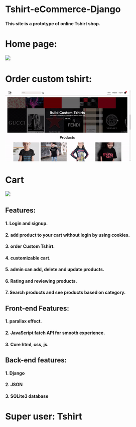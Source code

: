 # Tshirt-eCommerce-Django
#### This site is a prototype of online Tshirt shop. 
# Home page:
<img src="GIF/home.gif" width="400"/> <br/>
# Order custom tshirt:
<img src="GIF/custom-tshirt.gif" width="400"/> <br/>
# Cart
<img src="GIF/add-cart.gif" width="400"/> <br/>
## Features:
#### 1. Login and signup.
#### 2. add product to your cart without login by using cookies.
#### 3. order Custom Tshirt.
#### 4. customizable cart.
#### 5. admin can add, delete and update products.
#### 6. Rating and reviewing products.
#### 7. Search products and see products based on category.

## Front-end Features:
#### 1. parallax effect.
#### 2. JavaScript fatch API for smooth experience.
#### 3. Core html, css, js.

## Back-end features:
#### 1. Django
#### 2. JSON
#### 3. SQLite3 database

# Super user: Tshirt
